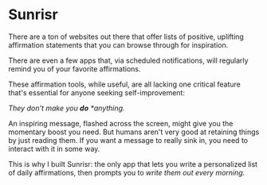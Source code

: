 # Sunrisr

There are a ton of websites out there that offer lists of positive, uplifting affirmation statements that you can browse through for inspiration.

There are even a few apps that, via scheduled notifications, will regularly remind you of your favorite affirmations.

These affirmation tools, while useful, are all lacking one critical feature that's essential for anyone seeking self-improvement:

_They don't make you **do** *anything._

An inspiring message, flashed across the screen, might give you the momentary boost you need. But humans aren't very good at retaining things by just reading them. If you want a message to really sink in, you need to interact with it in some way.

This is why I built Sunrisr: the only app that lets you write a personalized list of daily affirmations, then prompts you to *write them out every morning.*

